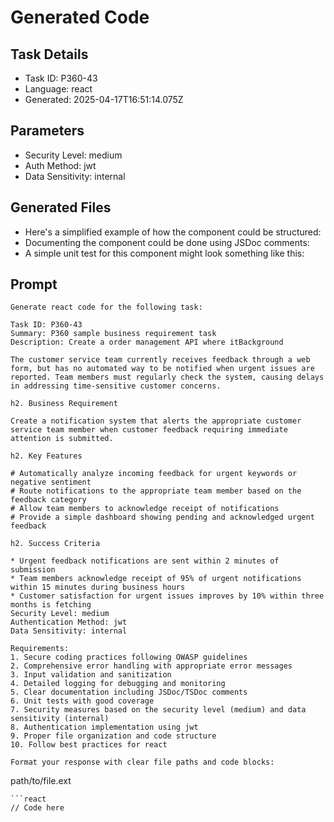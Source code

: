 # Generated Code

## Task Details
- Task ID: P360-43
- Language: react
- Generated: 2025-04-17T16:51:14.075Z

## Parameters
- Security Level: medium
- Auth Method: jwt
- Data Sensitivity: internal

## Generated Files
- Here's a simplified example of how the component could be structured:
- Documenting the component could be done using JSDoc comments:
- A simple unit test for this component might look something like this:

## Prompt
```
Generate react code for the following task:

Task ID: P360-43
Summary: P360 sample business requirement task
Description: Create a order management API where itBackground

The customer service team currently receives feedback through a web form, but has no automated way to be notified when urgent issues are reported. Team members must regularly check the system, causing delays in addressing time-sensitive customer concerns.

h2. Business Requirement

Create a notification system that alerts the appropriate customer service team member when customer feedback requiring immediate attention is submitted.

h2. Key Features

# Automatically analyze incoming feedback for urgent keywords or negative sentiment
# Route notifications to the appropriate team member based on the feedback category
# Allow team members to acknowledge receipt of notifications
# Provide a simple dashboard showing pending and acknowledged urgent feedback

h2. Success Criteria

* Urgent feedback notifications are sent within 2 minutes of submission
* Team members acknowledge receipt of 95% of urgent notifications within 15 minutes during business hours
* Customer satisfaction for urgent issues improves by 10% within three months is fetching 
Security Level: medium
Authentication Method: jwt
Data Sensitivity: internal

Requirements:
1. Secure coding practices following OWASP guidelines
2. Comprehensive error handling with appropriate error messages
3. Input validation and sanitization
4. Detailed logging for debugging and monitoring
5. Clear documentation including JSDoc/TSDoc comments
6. Unit tests with good coverage
7. Security measures based on the security level (medium) and data sensitivity (internal)
8. Authentication implementation using jwt
9. Proper file organization and code structure
10. Follow best practices for react

Format your response with clear file paths and code blocks:
```
path/to/file.ext
```
```react
// Code here
```
```
